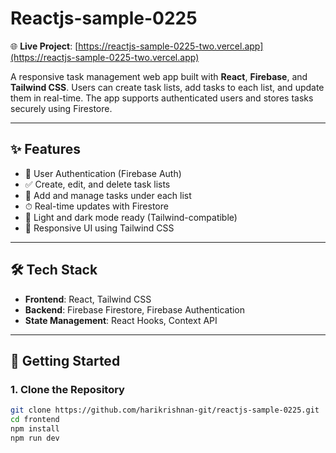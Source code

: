 # Reactjs-sample-0225

🌐 **Live Project**: [https://reactjs-sample-0225-two.vercel.app](https://reactjs-sample-0225-two.vercel.app)

A responsive task management web app built with **React**, **Firebase**, and **Tailwind CSS**. Users can create task lists, add tasks to each list, and update them in real-time. The app supports authenticated users and stores tasks securely using Firestore.

---

## ✨ Features

- 🔐 User Authentication (Firebase Auth)
- ✅ Create, edit, and delete task lists
- 📝 Add and manage tasks under each list
- ⏱ Real-time updates with Firestore
- 🌙 Light and dark mode ready (Tailwind-compatible)
- 📱 Responsive UI using Tailwind CSS

---

## 🛠 Tech Stack

- **Frontend**: React, Tailwind CSS
- **Backend**: Firebase Firestore, Firebase Authentication
- **State Management**: React Hooks, Context API

---

## 🚀 Getting Started

### 1. Clone the Repository

```bash
git clone https://github.com/harikrishnan-git/reactjs-sample-0225.git
cd frontend
npm install
npm run dev
```
